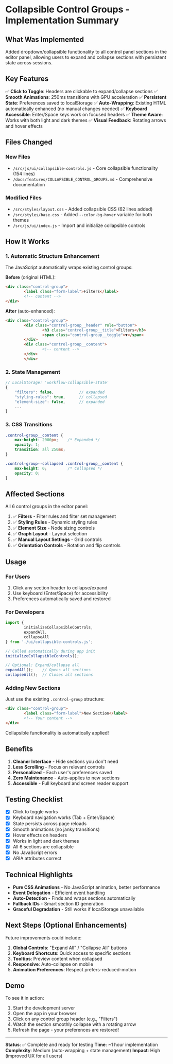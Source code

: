 # Collapsible Control Groups - Implementation Summary

## What Was Implemented

Added dropdown/collapsible functionality to all control panel sections in the editor panel, allowing users to expand and collapse sections with persistent state across sessions.

## Key Features

✅ **Click to Toggle**: Headers are clickable to expand/collapse sections
✅ **Smooth Animations**: 250ms transitions with GPU acceleration
✅ **Persistent State**: Preferences saved to localStorage
✅ **Auto-Wrapping**: Existing HTML automatically enhanced (no manual changes needed)
✅ **Keyboard Accessible**: Enter/Space keys work on focused headers
✅ **Theme Aware**: Works with both light and dark themes
✅ **Visual Feedback**: Rotating arrows and hover effects

## Files Changed

### New Files
- `/src/js/ui/collapsible-controls.js` - Core collapsible functionality (154 lines)
- `/docs/features/COLLAPSIBLE_CONTROL_GROUPS.md` - Comprehensive documentation

### Modified Files
- `/src/styles/layout.css` - Added collapsible CSS (62 lines added)
- `/src/styles/base.css` - Added `--color-bg-hover` variable for both themes
- `/src/js/ui/index.js` - Import and initialize collapsible controls

## How It Works

### 1. Automatic Structure Enhancement

The JavaScript automatically wraps existing control groups:

**Before** (original HTML):
```html
<div class="control-group">
		<label class="form-label">Filters</label>
		<!-- content -->
</div>
```

**After** (auto-enhanced):
```html
<div class="control-group">
		<div class="control-group__header" role="button">
				<h3 class="control-group__title">Filters</h3>
				<span class="control-group__toggle">▼</span>
		</div>
		<div class="control-group__content">
				<!-- content -->
		</div>
		</div>
```

### 2. State Management

```javascript
// LocalStorage: 'workflow-collapsible-state'
{
	"filters": false,           // expanded
	"styling-rules": true,      // collapsed
	"element-size": false,      // expanded
	...
}
```

### 3. CSS Transitions

```css
.control-group__content {
	max-height: 2000px;    /* Expanded */
	opacity: 1;
	transition: all 250ms;
}

.control-group--collapsed .control-group__content {
	max-height: 0;         /* Collapsed */
	opacity: 0;
}
```

## Affected Sections

All 6 control groups in the editor panel:

1. ✅ **Filters** - Filter rules and filter set management
2. ✅ **Styling Rules** - Dynamic styling rules  
3. ✅ **Element Size** - Node sizing controls
4. ✅ **Graph Layout** - Layout selection
5. ✅ **Manual Layout Settings** - Grid controls
6. ✅ **Orientation Controls** - Rotation and flip controls

## Usage

### For Users

1. Click any section header to collapse/expand
2. Use keyboard (Enter/Space) for accessibility
3. Preferences automatically saved and restored

### For Developers

```javascript
import { 
		initializeCollapsibleControls, 
		expandAll, 
		collapseAll 
} from './ui/collapsible-controls.js';

// Called automatically during app init
initializeCollapsibleControls();

// Optional: Expand/collapse all
expandAll();    // Opens all sections
collapseAll();  // Closes all sections
```

### Adding New Sections

Just use the existing `.control-group` structure:

```html
<div class="control-group">
		<label class="form-label">New Section</label>
		<!-- Your content -->
</div>
```

Collapsible functionality is automatically applied!

## Benefits

1. **Cleaner Interface** - Hide sections you don't need
2. **Less Scrolling** - Focus on relevant controls
3. **Personalized** - Each user's preferences saved
4. **Zero Maintenance** - Auto-applies to new sections
5. **Accessible** - Full keyboard and screen reader support

## Testing Checklist

- [x] Click to toggle works
- [x] Keyboard navigation works (Tab + Enter/Space)
- [x] State persists across page reloads
- [x] Smooth animations (no janky transitions)
- [x] Hover effects on headers
- [x] Works in light and dark themes
- [x] All 6 sections are collapsible
- [x] No JavaScript errors
- [x] ARIA attributes correct

## Technical Highlights

- **Pure CSS Animations** - No JavaScript animation, better performance
- **Event Delegation** - Efficient event handling
- **Auto-Detection** - Finds and wraps sections automatically
- **Fallback IDs** - Smart section ID generation
- **Graceful Degradation** - Still works if localStorage unavailable

## Next Steps (Optional Enhancements)

Future improvements could include:

1. **Global Controls**: "Expand All" / "Collapse All" buttons
2. **Keyboard Shortcuts**: Quick access to specific sections
3. **Tooltips**: Preview content when collapsed
4. **Responsive**: Auto-collapse on mobile
5. **Animation Preferences**: Respect prefers-reduced-motion

## Demo

To see it in action:

1. Start the development server
2. Open the app in your browser
3. Click on any control group header (e.g., "Filters")
4. Watch the section smoothly collapse with a rotating arrow
5. Refresh the page - your preferences are restored!

---

**Status**: ✅ Complete and ready for testing
**Time**: ~1 hour implementation
**Complexity**: Medium (auto-wrapping + state management)
**Impact**: High (improved UX for all users)
